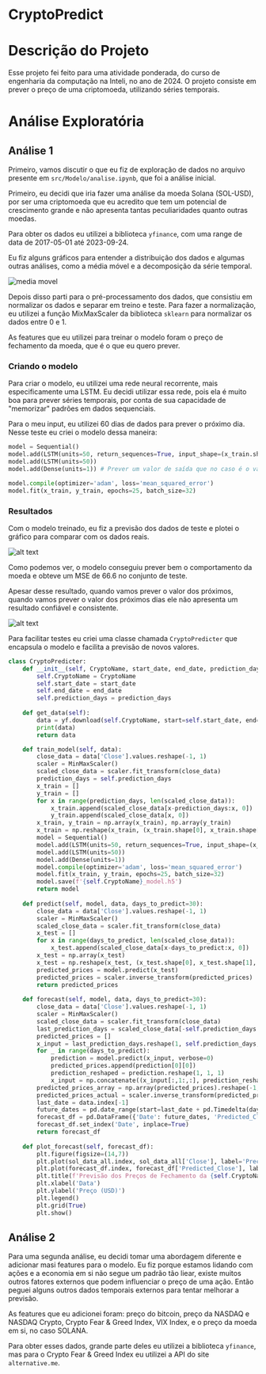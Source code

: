 # CryptoPredict

# Descrição do Projeto

Esse projeto fei feito para uma atividade ponderada, do curso de engenharia da computação na Inteli, no ano de 2024. O projeto consiste em prever o preço de uma criptomoeda, utilizando séries temporais.

# Análise Exploratória 

## Análise 1

Primeiro, vamos discutir o que eu fiz de exploração de dados no arquivo presente em `src/Modelo/analise.ipynb`, que foi a análise inicial.

Primeiro, eu decidi que iria fazer uma análise da moeda Solana (SOL-USD), por ser uma criptomoeda que eu acredito que tem um potencial de crescimento grande e não apresenta tantas peculiaridades quanto outras moedas.

Para obter os dados eu utilizei a biblioteca `yfinance`, com uma range de data de 2017-05-01 até 2023-09-24.

Eu fiz alguns gráficos para entender a distribuição dos dados e algumas outras análises, como a média móvel e a decomposição da série temporal.

![media movel](image.png)

Depois disso parti para o pré-processamento dos dados, que consistiu em normalizar os dados e separar em treino e teste. Para fazer a normalização, eu utilizei a função MixMaxScaler da biblioteca `sklearn` para normalizar os dados entre 0 e 1.

As features que eu utilizei para treinar o modelo foram o preço de fechamento da moeda, que é o que eu quero prever.

### Criando o modelo

Para criar o modelo, eu utilizei uma rede neural recorrente, mais especificamente uma LSTM. Eu decidi utilizar essa rede, pois ela é muito boa para prever séries temporais, por conta de sua capacidade de "memorizar" padrões em dados sequenciais.

Para o meu input, eu utilizei 60 dias de dados para prever o próximo dia. Nesse teste eu criei o modelo dessa maneira:

```python
model = Sequential()
model.add(LSTM(units=50, return_sequences=True, input_shape=(x_train.shape[1], 1)))
model.add(LSTM(units=50))
model.add(Dense(units=1)) # Prever um valor de saída que no caso é o valor de close

model.compile(optimizer='adam', loss='mean_squared_error')
model.fit(x_train, y_train, epochs=25, batch_size=32)

```

### Resultados

Com o modelo treinado, eu fiz a previsão dos dados de teste e plotei o gráfico para comparar com os dados reais.

![alt text](image-1.png)

Como podemos ver, o modelo conseguiu prever bem o comportamento da moeda e obteve um MSE de 66.6 no conjunto de teste.

Apesar desse resultado, quando vamos prever o valor dos próximos, quando vamos prever o valor dos próximos dias ele não apresenta um resultado confiável e consistente.

![alt text](image-2.png)

Para facilitar testes eu criei uma classe chamada `CryptoPredicter` que encapsula o modelo e facilita a previsão de novos valores.

```python
class CryptoPredicter:
    def __init__(self, CryptoName, start_date, end_date, prediction_days=60):
        self.CryptoName = CryptoName
        self.start_date = start_date
        self.end_date = end_date
        self.prediction_days = prediction_days
        
    def get_data(self):
        data = yf.download(self.CryptoName, start=self.start_date, end=self.end_date)
        print(data)
        return data

    def train_model(self, data):
        close_data = data['Close'].values.reshape(-1, 1)
        scaler = MinMaxScaler()
        scaled_close_data = scaler.fit_transform(close_data)
        prediction_days = self.prediction_days
        x_train = []
        y_train = []
        for x in range(prediction_days, len(scaled_close_data)):
            x_train.append(scaled_close_data[x-prediction_days:x, 0])
            y_train.append(scaled_close_data[x, 0])
        x_train, y_train = np.array(x_train), np.array(y_train)
        x_train = np.reshape(x_train, (x_train.shape[0], x_train.shape[1], 1))
        model = Sequential()
        model.add(LSTM(units=50, return_sequences=True, input_shape=(x_train.shape[1], 1)))
        model.add(LSTM(units=50))
        model.add(Dense(units=1))
        model.compile(optimizer='adam', loss='mean_squared_error')
        model.fit(x_train, y_train, epochs=25, batch_size=32)
        model.save(f'{self.CryptoName}_model.h5')
        return model
    
    def predict(self, model, data, days_to_predict=30):
        close_data = data['Close'].values.reshape(-1, 1)
        scaler = MinMaxScaler()
        scaled_close_data = scaler.fit_transform(close_data)
        x_test = []
        for x in range(days_to_predict, len(scaled_close_data)):
            x_test.append(scaled_close_data[x-days_to_predict:x, 0])
        x_test = np.array(x_test)
        x_test = np.reshape(x_test, (x_test.shape[0], x_test.shape[1], 1))
        predicted_prices = model.predict(x_test)
        predicted_prices = scaler.inverse_transform(predicted_prices)
        return predicted_prices
    
    def forecast(self, model, data, days_to_predict=30):
        close_data = data['Close'].values.reshape(-1, 1)
        scaler = MinMaxScaler()
        scaled_close_data = scaler.fit_transform(close_data)
        last_prediction_days = scaled_close_data[-self.prediction_days:]
        predicted_prices = []
        x_input = last_prediction_days.reshape(1, self.prediction_days, 1)
        for _ in range(days_to_predict):
            prediction = model.predict(x_input, verbose=0)
            predicted_prices.append(prediction[0][0])
            prediction_reshaped = prediction.reshape(1, 1, 1)
            x_input = np.concatenate((x_input[:,1:,:], prediction_reshaped), axis=1)
        predicted_prices_array = np.array(predicted_prices).reshape(-1, 1)
        predicted_prices_actual = scaler.inverse_transform(predicted_prices_array)
        last_date = data.index[-1]
        future_dates = pd.date_range(start=last_date + pd.Timedelta(days=1), periods=days_to_predict, freq='D')
        forecast_df = pd.DataFrame({'Date': future_dates, 'Predicted_Close': predicted_prices_actual.flatten()})
        forecast_df.set_index('Date', inplace=True)
        return forecast_df
    
    def plot_forecast(self, forecast_df):
        plt.figure(figsize=(14,7))
        plt.plot(sol_data_all.index, sol_data_all['Close'], label='Preço Real')
        plt.plot(forecast_df.index, forecast_df['Predicted_Close'], label='Previsão', linestyle='--')
        plt.title(f'Previsão dos Preços de Fechamento da {self.CryptoName} para os Próximos 30 Dias')
        plt.xlabel('Data')
        plt.ylabel('Preço (USD)')
        plt.legend()
        plt.grid(True)
        plt.show()

```
## Análise 2

Para uma segunda análise, eu decidi tomar uma abordagem diferente e adicionar masi features para o modelo. Eu fiz porque estamos lidando com ações e a economia em si não segue um padrão tão liear, existe muitos outros fatores externos que podem influenciar o preço de uma ação. Então peguei alguns outros dados temporais externos para tentar melhorar a previsão.

As features que eu adicionei foram: preço do bitcoin, preço da NASDAQ e NASDAQ Crypto, Crypto Fear & Greed Index, VIX Index, e o preço da moeda em si, no caso SOLANA.

Para obter esses dados, grande parte deles eu utilizei a biblioteca `yfinance`, mas para o Crypto Fear & Greed Index eu utilizei a API do site `alternative.me`.
